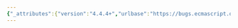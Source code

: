 ```yaml
---
{"_attributes":{"version":"4.4.4+","urlbase":"https://bugs.ecmascript.org/","maintainer":"dherman@mozilla.com"},"bug":{"bug_id":1704,"creation_ts":"2013-08-02 05:06:00 -0700","short_desc":"Failing tests when Object.prototype is not in the proto-chain of the global object","delta_ts":"2013-08-02 05:06:18 -0700","product":"Test262","component":"ECMA-262 Tests","version":"unspecified","rep_platform":"All","op_sys":"All","bug_status":"CONFIRMED","priority":"Normal","bug_severity":"normal","everconfirmed":true,"reporter":{"uid":"andrebargull","name":"André Bargull"},"assigned_to":{"uid":"brterlso","name":"Brian Terlson"},"long_desc":{"commentid":4718,"comment_count":0,"who":{"uid":"andrebargull","name":"André Bargull"},"bug_when":"2013-08-02 05:06:18 -0700","thetext":"This is a kind of follow-up from bug 1600. I've removed Object.prototype from the prototype chain of the global object and re-ran the test suite. The following tests did not complete successfully:\n\nS13.2.2_A19_T7\nS15.1.2.1_A4.5\nS15.1.2.2_A9.5\nS15.1.2.3_A7.5\nS15.1.2.4_A2.5\nS15.1.2.5_A2.5\nS15.1.3.1_A5.5\nS15.1.3.2_A5.5\nS15.1.3.3_A5.5\nS15.1.3.4_A5.5\n15.2.3.14-6-6\n15.2.3.2-2-30\n15.2.3.6-4-354-13\n15.2.3.6-4-354-4\n15.2.3.6-4-45\n15.2.3.6-4-531-13\n15.2.3.6-4-531-17\n15.2.3.6-4-531-4\n15.2.3.6-4-531-8\n15.2.3.6-4-538-3\n15.2.3.6-4-538-7\n15.2.3.6-4-625gs\n15.2.3.7-6-a-24\n\nMost of the time this happens because `hasOwnProperty()` or `propertyIsEnumerable` is called on the global object. But without `Object.prototype` being present in the global object's proto-chain, trying to call these functions fails at runtime. \n\nApplying the obvious workarounds should fix these problems, that means using something like `Object.prototype.hasOwnProperty.call(globalObject, 'property-name')`."}}}
---
```

